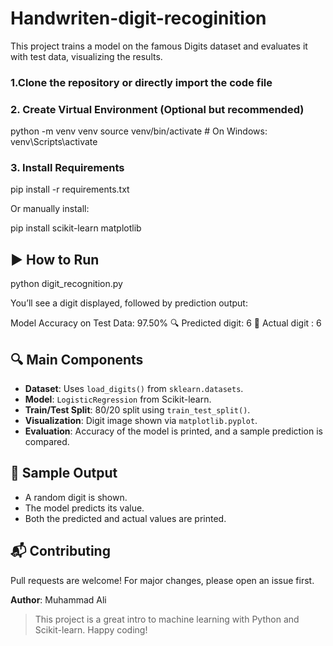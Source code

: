 # Handwriten-digit-recoginition
This project trains a model on the famous Digits dataset and evaluates it with test data, visualizing the results.

### 1.Clone the repository or directly import the code file


### 2. Create Virtual Environment (Optional but recommended)

python -m venv venv
source venv/bin/activate  # On Windows: venv\Scripts\activate


### 3. Install Requirements

pip install -r requirements.txt


Or manually install:

pip install scikit-learn matplotlib


## ▶️ How to Run

python digit_recognition.py


You’ll see a digit displayed, followed by prediction output:

 Model Accuracy on Test Data: 97.50%
🔍 Predicted digit: 6
🧾 Actual digit   : 6


## 🔍 Main Components
- **Dataset**: Uses `load_digits()` from `sklearn.datasets`.
- **Model**: `LogisticRegression` from Scikit-learn.
- **Train/Test Split**: 80/20 split using `train_test_split()`.
- **Visualization**: Digit image shown via `matplotlib.pyplot`.
- **Evaluation**: Accuracy of the model is printed, and a sample prediction is compared.

## 📸 Sample Output
- A random digit is shown.
- The model predicts its value.
- Both the predicted and actual values are printed.



## 📬 Contributing
Pull requests are welcome! For major changes, please open an issue first.



**Author**: Muhammad Ali

> This project is a great intro to machine learning with Python and Scikit-learn. Happy coding!


